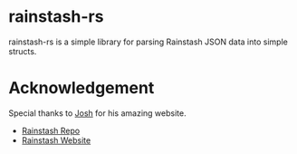 # rainstash-rs
rainstash-rs is a simple library for parsing Rainstash JSON data into simple structs.

# Acknowledgement

Special thanks to [Josh](https://github.com/Fustran) for his amazing website.
+ [Rainstash Repo](https://github.com/Fustran/rainstash)
+ [Rainstash Website](https://fustran.github.io/rainstash/)
